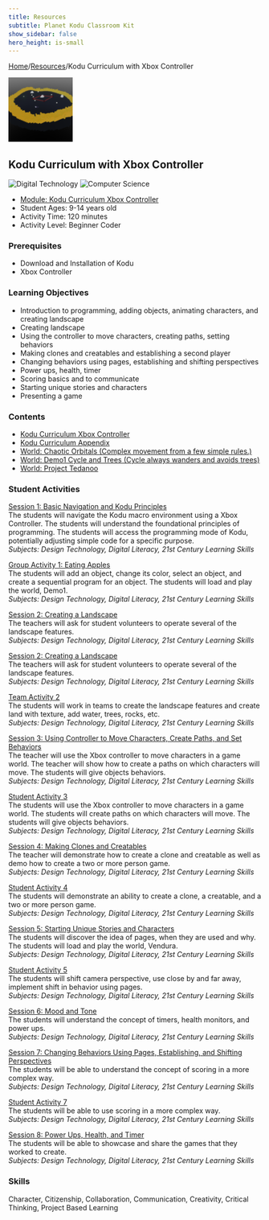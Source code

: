 ```yaml
---
title: Resources
subtitle: Planet Kodu Classroom Kit
show_sidebar: false
hero_height: is-small
---
```


[Home](..)/[Resources](.)/Kodu Curriculum with Xbox Controller

[![](kodu_curriculum_with_xbox_controller.png)](https://worlds.kodugamelab.com/world/a27rHLswIEWezQLRWAa4Pw==)

## Kodu Curriculum with Xbox Controller
![Digital Technology](dt.png) ![Computer Science](cs.png)

* [Module: Kodu Curriculum Xbox Controller](5_Kodu_Curriculum_Xbox_Controller.pdf)
* Student Ages: 9-14 years old
* Activity Time: 120 minutes
* Activity Level: Beginner Coder

### Prerequisites 
* Download and Installation of Kodu
* Xbox Controller

### Learning Objectives
* Introduction to programming, adding objects, animating characters, and creating landscape
* Creating landscape
* Using the controller to move characters, creating paths, setting behaviors
* Making clones and creatables and establishing a second player
* Changing behaviors using pages, establishing and shifting perspectives
* Power ups, health, timer
* Scoring basics and to communicate
* Starting unique stories and characters
* Presenting a game

### Contents
* [Kodu Curriculum Xbox Controller](5_Kodu_Curriculum_Xbox_Controller.pdf)
* [Kodu Curriculum Appendix](Kodu_Curriculum_Appendix.pdf)
* [World: Chaotic Orbitals (Complex movement from a few simple rules.)](https://worlds.kodugamelab.com/world/a27rHLswIEWezQLRWAa4Pw==)
* [World: Demo1 Cycle and Trees (Cycle always wanders and avoids trees)](https://worlds.kodugamelab.com/world/la0mN6apSEGGNGopgKY2Dg==)
* [World: Project Tedanoo](https://worlds.kodugamelab.com/world/3c277F14UU6TKeqQX0POJQ==)

### Student Activities
[Session 1: Basic Navigation and Kodu Principles](5_Kodu_Curriculum_Xbox_Controller.pdf#page=9)<br>
The students will navigate the Kodu macro environment using a Xbox Controller. The students will understand the foundational principles of programming. The students will access the programming mode of Kodu, potentially adjusting simple code for a specific purpose.<br>
*Subjects: Design Technology, Digital Literacy, 21st Century Learning Skills*

[Group Activity 1: Eating Apples](5_Kodu_Curriculum_Xbox_Controller.pdf#page=14)<br>
The students will add an object, change its color, select an object, and create a sequential program for an object. The students will load and play the world, Demo1.<br>
*Subjects: Design Technology, Digital Literacy, 21st Century Learning Skills*

[Session 2: Creating a Landscape](5_Kodu_Curriculum_Xbox_Controller.pdf#page=15)<br>
The teachers will ask for student volunteers to operate several of the landscape features.<br>
*Subjects: Design Technology, Digital Literacy, 21st Century Learning Skills*

[Session 2: Creating a Landscape](5_Kodu_Curriculum_Xbox_Controller.pdf#page=15)<br>
The teachers will ask for student volunteers to operate several of the landscape features.<br>
*Subjects: Design Technology, Digital Literacy, 21st Century Learning Skills*

[Team Activity 2](5_Kodu_Curriculum_Xbox_Controller.pdf#page=17)<br>
The students will work in teams to create the landscape features and create land with texture, add water, trees, rocks, etc.<br>
*Subjects: Design Technology, Digital Literacy, 21st Century Learning Skills*

[Session 3: Using Controller to Move Characters, Create Paths, and Set Behaviors](5_Kodu_Curriculum_Xbox_Controller.pdf#page=18)<br>
The teacher will use the Xbox controller to move characters in a game world. The teacher will show how to create a paths on which characters will move. The students will give objects behaviors.<br>
*Subjects: Design Technology, Digital Literacy, 21st Century Learning Skills*

[Student Activity 3](5_Kodu_Curriculum_Xbox_Controller.pdf#page=21)<br>
The students will use the Xbox controller to move characters in a game world. The students will create paths on which characters will move. The students will give objects behaviors.<br>
*Subjects: Design Technology, Digital Literacy, 21st Century Learning Skills*

[Session 4: Making Clones and Creatables](5_Kodu_Curriculum_Xbox_Controller.pdf#page=22)<br>
The teacher will demonstrate how to create a clone and creatable as well as demo how to create a two or more person game.<br>
*Subjects: Design Technology, Digital Literacy, 21st Century Learning Skills*

[Student Activity 4](5_Kodu_Curriculum_Xbox_Controller.pdf#page=22)<br>
The students will demonstrate an ability to create a clone, a creatable, and a two or more person game.<br>
*Subjects: Design Technology, Digital Literacy, 21st Century Learning Skills*

[Session 5: Starting Unique Stories and Characters](5_Kodu_Curriculum_Xbox_Controller.pdf#page=25)<br>
The students will discover the idea of pages, when they are used and why. The students will load and play the world, Vendura.<br>
*Subjects: Design Technology, Digital Literacy, 21st Century Learning Skills*

[Student Activity 5](5_Kodu_Curriculum_Xbox_Controller.pdf#page=28)<br>
The students will shift camera perspective, use close by and far away, implement shift in behavior using pages.<br>
*Subjects: Design Technology, Digital Literacy, 21st Century Learning Skills*

[Session 6: Mood and Tone](5_Kodu_Curriculum_Xbox_Controller.pdf#page=29)<br>
The students will understand the concept of timers, health monitors, and power ups.<br>
*Subjects: Design Technology, Digital Literacy, 21st Century Learning Skills*

[Session 7: Changing Behaviors Using Pages, Establishing, and Shifting Perspectives](5_Kodu_Curriculum_Xbox_Controller.pdf#page=32)<br>
The students will be able to understand the concept of scoring in a more complex way.<br>
*Subjects: Design Technology, Digital Literacy, 21st Century Learning Skills*

[Student Activity 7](5_Kodu_Curriculum_Xbox_Controller.pdf#page=33)<br>
The students will be able to use scoring in a more complex way.<br>
*Subjects: Design Technology, Digital Literacy, 21st Century Learning Skills*

[Session 8: Power Ups, Health, and Timer](5_Kodu_Curriculum_Xbox_Controller.pdf#page=34)<br>
The students will be able to showcase and share the games that they worked to create.<br>
*Subjects: Design Technology, Digital Literacy, 21st Century Learning Skills*

### Skills
Character,
Citizenship,
Collaboration,
Communication,
Creativity,
Critical Thinking,
Project Based Learning